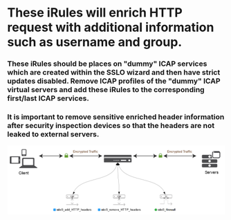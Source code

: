 # These iRules will enrich HTTP request with additional information such as username and group.

### These iRules should be places on "dummy" ICAP services which are created within the SSLO wizard and then have strict updates disabled. Remove ICAP profiles of the "dummy" ICAP virtual servers and add these iRules to the corresponding first/last ICAP services. 
### It is important to remove sensitive enriched header information after security inspection devices so that the headers are not leaked to external servers.  

![SSLO ICAP Services](https://raw.githubusercontent.com/megamattzilla/iRules/master/SSLO_Auth_user_and_group/Auth_headers.png)
